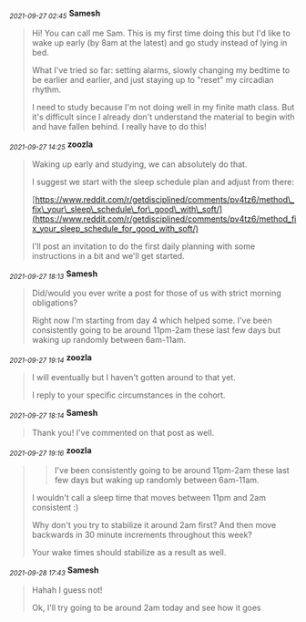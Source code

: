 <sub>*2021-09-27 02:45*</sub>
**Samesh**
> Hi! You can call me Sam. This is my first time doing this but I'd like to wake up early (by 8am at the latest) and go study instead of lying in bed.
> 
> What I've tried so far: setting alarms, slowly changing my bedtime to be earlier and earlier, and just staying up to "reset" my circadian rhythm.
> 
> I need to study because I'm not doing well in my finite math class. But it's difficult since I already don't understand the material to begin with and have fallen behind. I really have to do this!

<sub>*2021-09-27 14:25*</sub>
**zoozla**
> Waking up early and studying, we can absolutely do that.
> 
> I suggest we start with the sleep schedule plan and adjust from there:
> 
> [https://www.reddit.com/r/getdisciplined/comments/pv4tz6/method\_fix\_your\_sleep\_schedule\_for\_good\_with\_soft/](https://www.reddit.com/r/getdisciplined/comments/pv4tz6/method_fix_your_sleep_schedule_for_good_with_soft/)
> 
> I'll post an invitation to do the first daily planning with some instructions in a bit and we'll get started.

<sub>*2021-09-27 18:13*</sub>
**Samesh**
> Did/would you ever write a post for those of us with strict morning obligations? 
> 
> Right now I'm starting from day 4 which helped some. I've been consistently going to be around 11pm-2am these last few days but waking up randomly between 6am-11am.

<sub>*2021-09-27 19:14*</sub>
**zoozla**
> I will eventually but I haven't gotten around to that yet.
> 
> I reply to your specific circumstances in the cohort.

<sub>*2021-09-27 18:14*</sub>
**Samesh**
> Thank you! I've commented on that post as well.

<sub>*2021-09-27 19:16*</sub>
**zoozla**
> >I've been consistently going to be around 11pm-2am these last few days but waking up randomly between 6am-11am.
> 
> I wouldn't call a sleep time that moves between 11pm and 2am consistent :)
> 
> Why don't you try to stabilize it around 2am first? And then move backwards in 30 minute increments throughout this week?
> 
> Your wake times should stabilize as a result as well.

<sub>*2021-09-28 17:43*</sub>
**Samesh**
> Hahah I guess not!
> 
> Ok, I'll try going to be around 2am today and see how it goes


